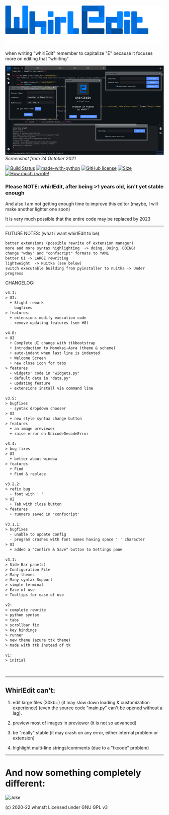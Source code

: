 ![whirlEdit full logo](logo-full.png)

when writing "whirlEdit" remember to capitalize "E" because it focuses more on editing that "whirling"

[![Old screenshot](https://github.com/whmsft/WhirlEdit/raw/2f83fac9a30d441cfb4eb9a5c0964ffb9a980f6d/screenshot.png)](https://github.com/whmsft/WhirlEdit/raw/2f83fac9a30d441cfb4eb9a5c0964ffb9a980f6d/screenshot.png) 
<i>Screenshot from 24 October 2021</i>

[![Build Status](https://github.com/whmsft/whirledit/actions/workflows/python-app.yml/badge.svg)](https://github.com/whmsft/whirledit/actions/workflows/python-app.yml)
[![made-with-python](https://img.shields.io/badge/Made%20with-Python-1f425f.svg)](https://www.python.org/)
[![GitHub license](https://img.shields.io/github/license/Whmsft/whirledit.svg)](https://github.com/whirlpool-programmer/whirledit/blob/master/LICENSE)
[![Size](https://shields.io/github/repo-size/Whmsft/whirledit)]()
[![How much i wrote!](https://shields.io/tokei/lines/github/whmsft/whirledit)]()

### Please NOTE: whirlEdit, after being >1 years old, isn't yet stable enough

And also I am not getting enough time to improve this editor (maybe, I will make another lighter one soon) 

It is very much possible that the entire code may be replaced by 2023

<hr>

FUTURE NOTES: (what i want whirlEdit to be)
```
better extensions (possible rewrite of extension manager)
more and more syntax highlighting  -> doing, Doing, DOING!
change "wday" and "confscript" formats to YAML
better UI -> LARGE rewriting
lightweight  -> Nuitka (see below)
switch executable building from pyinstaller to nuitka -> Under progress
```

CHANGELOG:
```
v4.1:
> UI:
  + Slight rework
  - bugfixes
> features:
  + extensions modify execution code
  - remove updating features (see #8)

v4.0:
> UI
  + Complete UI change with ttkbootstrap
  + introduction to Monokai-Aora (theme & scheme)
  + auto-indent when last line is indented
  + Welcome Screen
  + new close icon for tabs
> features
  + widgets' code in "widgets.py"
  + default data in "data.py"
  + updating feature
  + extensions install via command line

v3.5:
> bugfixes
  - syntax dropdown chooser
> UI
  + new style syntax change button
> features
  + an image previewer
  + raise error on UnicodeDecodeError
 
v3.4:
> bug fixes
> UI
  + better about window
> features
  + Find
  + Find & replace

v3.2.2:
> refix bug
  - font with ' '
> UI
  + Tab with close button
> features
  + runners saved in 'confscript'

v3.1.1:
> bugfixes
  - unable to update config
  - program crashes with font names having space ' ' character
> UI
  + added a "Confirm & Save" button to Settings pane

v3.1:
> Side Bar pane(s)
> Configuration File
> Many themes
> Many syntax Support
> simple terminal
> Ease of use 
> Tooltips for ease of use

v2:
> complete rewrite
> python syntax
> tabs
> scrollbar fix
> key bindings
> runner
> new theme (azure ttk theme)
> made with ttk instead of tk

v1:
> initial
```
<br>
<hr>

## WhirlEdit can't:

1. edit large files (30kb+) (it may slow down loading & customization experience) (even the source code "main.py" can't be opened without a lag).

2. preview most of images in previewer (it is not so advanced)

3. be "really" stable (it may crash on any error, either internal problem or extension)

4. highlight multi-line strings/comments (due to a "tkcode" problem)

<hr>

# And now something completely different:

![Joke](https://readme-jokes.vercel.app/api)

(c) 2020-22 whmsft
Licensed under GNU GPL v3
